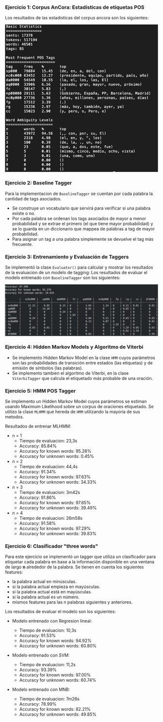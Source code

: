 ### Ejercicio 1: Corpus AnCora: Estadísticas de etiquetas POS

Los resultados de las estadisticas del corpus ancora son los siguientes:

![Screenshot](stats.png)

### Ejercicio 2: Baseline Tagger

Para la implementacion de `BaselineTagger` se cuentan por cada palabra la cantidad de tags asociados.

- Se construye un vocabulario que servirá para verificar si una palabra existe o no.
- Por cada palabra se ordenan los tags asociados de mayor a menor probabilidad y se extrae el primero (el que tiene mayor probabilidad) y se lo guarda en un diccionario que mappea de palabras a tag de mayor probabilidad.
- Para asignar un tag a una palabra simplemente se devuelve el tag más frecuente.


### Ejercicio 3: Entrenamiento y Evaluación de Taggers

Se implementó la clase `Evaluator()` para calcular y mostrar los resultados de la evaluacion de un modelo de tagging:
Los resultados de evaluar el modelo entrenado con `BaselineTagger` son los siguientes:

![Screenshot](eval_baseline.png)

### Ejercicio 4: Hidden Markov Models y Algoritmo de Viterbi

- Se implemento Hidden Markov Model en la clase `HMM` cuyos parámetros son las probabilidades de transición entre estados (las etiquetas) y de emisión de símbolos (las palabras).
- Se implemento tambien el algoritmo de Viterbi, en la clase `ViterbiTagger` que calcula el etiquetado más probable de una oración.


### Ejercicio 5: HMM POS Tagger
Se implemento un Hidden Markov Model cuyos parámetros se estiman usando Maximum Likelihood sobre un corpus de oraciones etiquetado.
Se utilizo la clase `MLHMM` que hereda de `HMM` utilizando la mayoria de sus metodos.

Resultados de entrenar MLHMM:

- n = 1
    - Tiempo de evaluacion: 23,3s
    - Accuracy: 85.84%
    - Accuracy for known words: 95.28%
    - Accuracy for unknown words: 0.45%
- n = 2
    - Tiempo de evaluacion: 44,4s
    - Accuracy: 91.34%
    - Accuracy for known words: 97.63%
    - Accuracy for unknown words: 34.33%
- n = 3
    - Tiempo de evaluacion: 3m42s
    - Accuracy: 91.86%
    - Accuracy for known words: 97.65%
    - Accuracy for unknown words: 39.49%
- n = 4
    - Tiempo de evaluacion: 26m58s
    - Accuracy: 91.58%
    - Accuracy for known words: 97.29%
    - Accuracy for unknown words: 39.83%


### Ejercicio 6: Clasificador "three words"

Para este ejercicio se implementó un tagger que utiliza un clasificador para etiquetar cada palabra en base a la información disponible en una ventana de largo __n__ alrededor de la palabra.
Se tienen en cuenta los siguientes features:

- la palabra actual en minúsculas.
- si la palabra actual empieza en mayúsculas.
- si la palabra actual está en mayúsculas.
- si la palabra actual es un número.
- mismos features para las n palabras siguientes y anteriores.

Los resultados de evaluar el modelo son los 
siguientes:

- Modelo entrenado con Regresion lineal:
   - Tiempo de evaluacion: 10,3s
   - Accuracy: 91.53%
   - Accuracy for known words: 94.92%
   - Accuracy for unknown words: 60.80%


- Modelo entrenado con SVM:
    - Tiempo de evaluacion: 11,2s
    - Accuracy: 93.39%
    - Accuracy for known words: 97.00%
    - Accuracy for unknown words: 60.74%


- Modelo entrenado con MNB:
    - Tiempo de evaluacion: 7m26s
    - Accuracy: 78.99%
    - Accuracy for known words: 82.21%
    - Accuracy for unknown words: 49.85%
